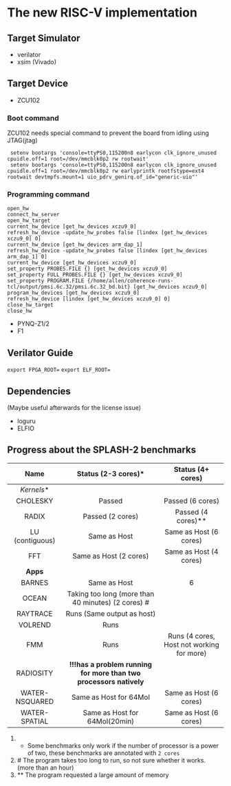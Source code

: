 # The new RISC-V implementation

## Target Simulator
- verilator
- xsim (Vivado)

## Target Device
- ZCU102
### Boot command

ZCU102 needs special command to prevent the board from idling using JTAG(jtag)
```
 setenv bootargs 'console=ttyPS0,115200n8 earlycon clk_ignore_unused cpuidle.off=1 root=/dev/mmcblk0p2 rw rootwait'
 setenv bootargs 'console=ttyPS0,115200n8 earlycon clk_ignore_unused cpuidle.off=1 root=/dev/mmcblk0p2 rw earlyprintk rootfstype=ext4 rootwait devtmpfs.mount=1 uio_pdrv_genirq.of_id="generic-uio"'
```

### Programming command
```
open_hw
connect_hw_server
open_hw_target
current_hw_device [get_hw_devices xczu9_0]
refresh_hw_device -update_hw_probes false [lindex [get_hw_devices xczu9_0] 0]
current_hw_device [get_hw_devices arm_dap_1]
refresh_hw_device -update_hw_probes false [lindex [get_hw_devices arm_dap_1] 0]
current_hw_device [get_hw_devices xczu9_0]
set_property PROBES.FILE {} [get_hw_devices xczu9_0]
set_property FULL_PROBES.FILE {} [get_hw_devices xczu9_0]
set_property PROGRAM.FILE {/home/allen/coherence-runs-tcl/output/pmsi.6c.32/pmsi.6c.32_bd.bit} [get_hw_devices xczu9_0]
program_hw_devices [get_hw_devices xczu9_0]
refresh_hw_device [lindex [get_hw_devices xczu9_0] 0]
close_hw_target
close_hw
```

- PYNQ-Z1/2
- F1

## Verilator Guide
`export FPGA_ROOT=`
`export ELF_ROOT=`

## Dependencies
(Maybe useful afterwards for the license issue)
- loguru
- ELFIO

## Progress about the SPLASH-2 benchmarks

| Name           | Status (2-3 cores)*                                                 | Status (4+ cores)                         |
|:--------------:|:------------------------------------------------------------------:|:-----------------------------------------:|
| *Kernels**        |                                                                    |                                           |
|CHOLESKY        | Passed                                                             | Passed (6 cores)                          |
|RADIX           | Passed (2 cores)                                                   | Passed (4 cores)**                          |
|LU (contiguous) | Same as Host                                                       | Same as Host (6 cores)                    |
| FFT            | Same as Host (2 cores)                                             | Same as Host (4 cores)                    |
| **Apps**           |                                                                    |                                           |
| BARNES         | Same as Host                                                       | 6                                         |
| OCEAN          | Taking too long (more than 40 minutes) (2 cores) #                 |                                           |
| RAYTRACE       | Runs (Same output as host)                                         |                                           |
| VOLREND        | Runs                                                               |                                           |
| FMM            | Runs                                                               | Runs (4 cores, Host not working for more) |
| RADIOSITY      | **!!!has a problem running for more than two processors natively**     |                                           |
| WATER-NSQUARED | Same as Host for 64Mol                                             | Same as Host (6 cores)                    |
| WATER-SPATIAL  | Same as Host for 64Mol(20min)                                      | Same as Host (6 cores)                    |

1. * Some benchmarks only work if the number of processor is a power of two, these benchmarks are annotated with `2 cores`
2. \# The program takes too long to run, so not sure whether it works. (more than an hour)
3. ** The program requested a large amount of memory
